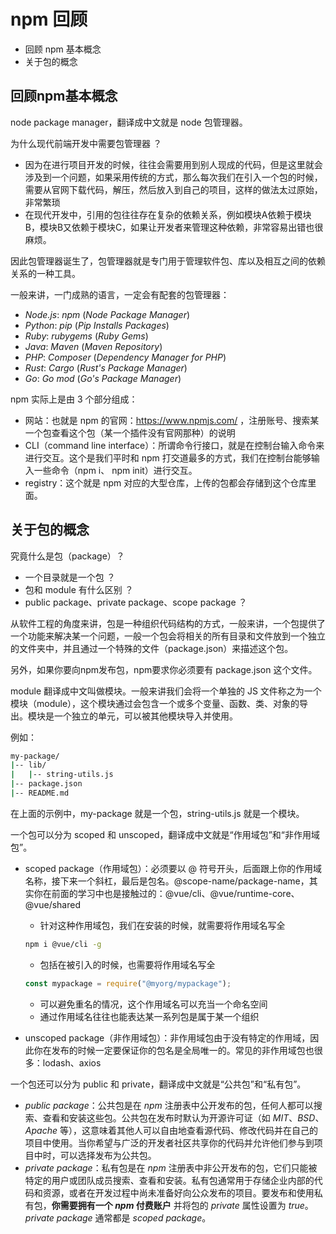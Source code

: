 # npm 回顾

- 回顾 npm 基本概念
- 关于包的概念



## 回顾npm基本概念

node package manager，翻译成中文就是 node 包管理器。

为什么现代前端开发中需要包管理器 ？

- 因为在进行项目开发的时候，往往会需要用到别人现成的代码，但是这里就会涉及到一个问题，如果采用传统的方式，那么每次我们在引入一个包的时候，需要从官网下载代码，解压，然后放入到自己的项目，这样的做法太过原始，非常繁琐
- 在现代开发中，引用的包往往存在复杂的依赖关系，例如模块A依赖于模块B，模块B又依赖于模块C，如果让开发者来管理这种依赖，非常容易出错也很麻烦。

因此包管理器诞生了，包管理器就是专门用于管理软件包、库以及相互之间的依赖关系的一种工具。

一般来讲，一门成熟的语言，一定会有配套的包管理器：

- *Node.js*: *npm* (*Node Package Manager*)
- *Python*: *pip* (*Pip Installs Packages*)
- *Ruby*: *rubygems* (*Ruby Gems*)
- *Java*: *Maven* (*Maven Repository*)
- *PHP*: *Composer* (*Dependency Manager for PHP*)
- *Rust*: *Cargo* (*Rust's Package Manager*)
- *Go*: *Go mod* (*Go's Package Manager*)

npm 实际上是由 3 个部分组成：

- 网站：也就是 npm 的官网：https://www.npmjs.com/ ，注册账号、搜索某一个包查看这个包（某一个插件没有官网那种）的说明
- CLI（command line interface）：所谓命令行接口，就是在控制台输入命令来进行交互。这个是我们平时和 npm 打交道最多的方式，我们在控制台能够输入一些命令（npm i、 npm init）进行交互。
- registry：这个就是 npm 对应的大型仓库，上传的包都会存储到这个仓库里面。



## 关于包的概念

究竟什么是包（package）？

- 一个目录就是一个包 ？
- 包和 module 有什么区别 ？
- public package、private package、scope package ？

从软件工程的角度来讲，包是一种组织代码结构的方式，一般来讲，一个包提供了一个功能来解决某一个问题，一般一个包会将相关的所有目录和文件放到一个独立的文件夹中，并且通过一个特殊的文件（package.json）来描述这个包。

另外，如果你要向npm发布包，npm要求你必须要有 package.json 这个文件。



module 翻译成中文叫做模块。一般来讲我们会将一个单独的 JS 文件称之为一个模块（module），这个模块通过会包含一个或多个变量、函数、类、对象的导出。模块是一个独立的单元，可以被其他模块导入并使用。

例如：

```bash
my-package/
|-- lib/
|   |-- string-utils.js
|-- package.json
|-- README.md
```

在上面的示例中，my-package 就是一个包，string-utils.js 就是一个模块。



一个包可以分为 scoped 和 unscoped，翻译成中文就是“作用域包”和“非作用域包”。

- scoped package（作用域包）：必须要以 @ 符号开头，后面跟上你的作用域名称，接下来一个斜杠，最后是包名。@scope-name/package-name，其实你在前面的学习中也是接触过的：@vue/cli、@vue/runtime-core、@vue/shared

  - 针对这种作用域包，我们在安装的时候，就需要将作用域名写全

  ```bash
  npm i @vue/cli -g
  ```

  - 包括在被引入的时候，也需要将作用域名写全

  ```js
  const mypackage = require("@myorg/mypackage");
  ```

  - 可以避免重名的情况，这个作用域名可以充当一个命名空间
  - 通过作用域名往往也能表达某一系列包是属于某一个组织

- unscoped package（非作用域包）：非作用域包由于没有特定的作用域，因此你在发布的时候一定要保证你的包名是全局唯一的。常见的非作用域包也很多：lodash、axios



一个包还可以分为 public 和 private，翻译成中文就是“公共包”和“私有包”。

- *public package*：公共包是在 *npm* 注册表中公开发布的包，任何人都可以搜索、查看和安装这些包。公共包在发布时默认为开源许可证（如 *MIT*、*BSD*、*Apache* 等），这意味着其他人可以自由地查看源代码、修改代码并在自己的项目中使用。当你希望与广泛的开发者社区共享你的代码并允许他们参与到项目中时，可以选择发布为公共包。
- *private package*：私有包是在 *npm* 注册表中非公开发布的包，它们只能被特定的用户或团队成员搜索、查看和安装。私有包通常用于存储企业内部的代码和资源，或者在开发过程中尚未准备好向公众发布的项目。要发布和使用私有包，**你需要拥有一个 *npm* 付费账户** 并将包的 *private* 属性设置为 *true*。*private package* 通常都是 *scoped package*。


